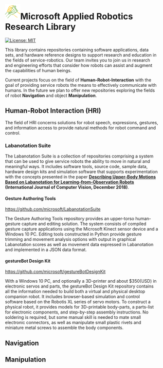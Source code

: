 # ![logo](/MARR_logo.png)Microsoft Applied Robotics Research Library

[![License: MIT](https://img.shields.io/badge/License-MIT-yellow.svg)](https://opensource.org/licenses/MIT)  

This library contains repositories containing software applications, data sets, and hardware reference designs to support research and education in the fields of service-robotics. Our team invites you to join us in research and engineering efforts that consider how robots can assist and augment the capabilities of human beings.

Current projects focus on the field of **Human-Robot-Interaction** with the goal of providing service robots the means to effectively communicate with humans. In the future we plan to offer new repositories exploring the fields of robot **Navigation** and object **Manipulation**.

## Human-Robot Interaction (HRI)
The field of HRI concerns solutions for robot speech, expressions, gestures, and information access to provide natural methods for robot command and control.

### Labanotation Suite
The Labanotation Suite is a collection of repositories comprising a system that can be used to give service robots the ability to move in natural and meaningful ways. It includes software tools, source code, sample data, hardware design kits and simulation software that supports experimentation with the concepts presented in the paper **[Describing Upper-Body Motions Based on Labanotation for Learning-from-Observation Robots](https://link.springer.com/article/10.1007%2Fs11263-018-1123-1) (International Journal of Computer Vision, December 2018)**.

#### Gesture Authoring Tools
https://github.com/microsoft/LabanotationSuite

The Gesture Authoring Tools repository provides an upper-torso human-gesture capture and editing solution. The system consists of compiled gesture capture applications using the Microsoft Kinect sensor device and a Windows 10 PC. Editing tools constructed in Python provide gesture trimming and movement analysis options with output in graphical Labanotation scores as well as movement data expressed in Labanotation and implemented in a JSON data format. 

#### gestureBot Design Kit
https://github.com/microsoft/gestureBotDesignKit

With a Windows 10 PC, and optionally a 3D-printer and about $350(USD) in electronic servos and parts, the gestureBot Design Kit repository contains all the information needed to build both a virtual and physical desktop companion robot. It includes browser-based simulation and control software based on the Robotis XL series of servo motors. To construct a physical robot, it provides models for 3D-printable body-parts, a parts-list for electronic components, and step-by-step assembly instructions. No soldering is required, but some manual skill is needed to mate small electronic connectors, as well as manipulate small plastic rivets and miniature metal screws to assemble the body components.

## Navigation

## Manipulation

